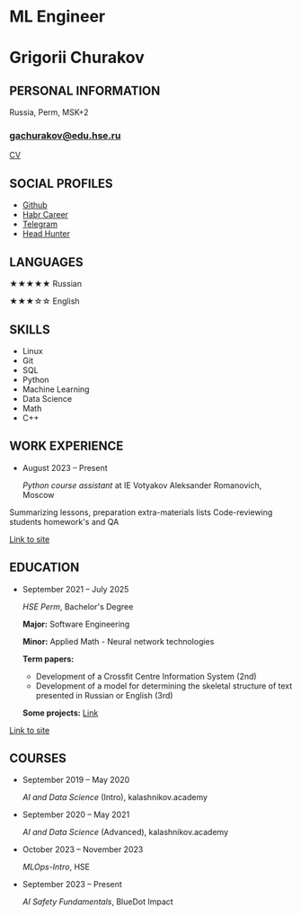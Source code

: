 # ML Engineer
# Grigorii Churakov


## PERSONAL INFORMATION
Russia, Perm, MSK+2
### gachurakov@edu.hse.ru
[CV](https://github.com/gchurakov/CV/blob/main/cv_nlp.md)

## SOCIAL PROFILES
  - [Github](https://github.com/gchurakov)
  - [Habr Career](https://career.habr.com/gachurakov)
  - [Telegram](t.me/gachurakov)
  - [Head Hunter](hh.ru)

## LANGUAGES
  ★★★★★ Russian
  
  ★★★☆☆ English

## SKILLS
  - Linux
  - Git
  - SQL
  - Python
  - Machine Learning
  - Data Science
  - Math
  - C++

## WORK EXPERIENCE
  - August 2023 – Present
    
    _Python course assistant_ at IE Votyakov Aleksander Romanovich, Moscow
      
  Summarizing lessons, preparation extra-materials lists
  Code-reviewing students homework's and QA

[Link to site](https://votyakov.com/programming-after-school)




## EDUCATION
  - September 2021 – July 2025
    
    _HSE Perm_, Bachelor's Degree

    **Major:** Software Engineering
    
    **Minor:** Applied Math - Neural network technologies
    
    **Term papers:**
      - Development of a Crossfit Centre Information System (2nd)
      - Development of a model for determining the skeletal structure of text presented in Russian or English (3rd)
   
    **Some projects:** [Link](https://github.com/gchurakov/steps2buildAI)

[Link to site](https://perm.hse.ru/)

## COURSES
  - September 2019 – May 2020
    
    _AI and Data Science_ (Intro), kalashnikov.academy
  - September 2020 – May 2021

    _AI and Data Science_ (Advanced), kalashnikov.academy
  - October 2023 – November 2023
    
    _MLOps-Intro_, HSE
  - September 2023 – Present
    
    _AI Safety Fundamentals_, BlueDot Impact

